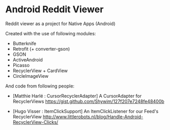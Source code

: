 # Android Reddit Viewer
Reddit viewer as a project for Native Apps (Android)

Created with the use of following modules:

* Butterknife
* Retrofit (+ converter-gson)
* GSON
* ActiveAndroid
* Picasso
* RecyclerView + CardView
* CircleImageView

And code from following people:
* [Matthie Harlé : CursorRecyclerAdapter] A CursorAdapter for RecyclerViews
https://gist.github.com/Shywim/127f207e7248fe48400b

* [Hugo Visser : ItemClickSupport] An ItemClickListener for our Feed's RecyclerView
http://www.littlerobots.nl/blog/Handle-Android-RecyclerView-Clicks/

